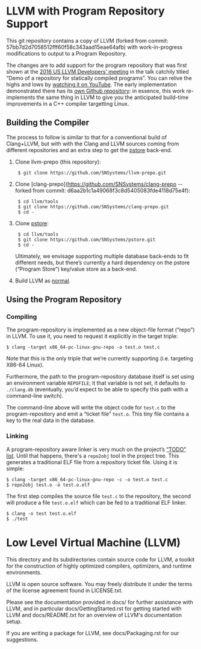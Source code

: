# LLVM with Program Repository Support

This git repository contains a copy of LLVM (forked from commit: 57bb7d2d7058512fff60f58c343aad15eae64afb) with work-in-progress modifications to output to a Program Repository.

The changes are to add support for the program repository that was first shown at the [2016 US LLVM Developers’ meeting](https://llvm.org/devmtg/2016-11/) in the talk catchily titled “Demo of a repository for statically compiled programs”. You can relive the highs and lows by [watching it on YouTube](https://youtu.be/-pL94rqyQ6c). The early implementation demonstrated there has its [own Github repository](https://github.com/SNSystems/Toy-tools): in essence, this work re-implements the same thing in LLVM to give you the anticipated build-time improvements in a C++ compiler targetting Linux.

## Building the Compiler

The process to follow is similar to that for a conventional build of Clang+LLVM, but with with the Clang and LLVM sources coming from different repositories and an extra step to get the [pstore](https://github.com/SNSystems/pstore) back-end.

1. Clone llvm-prepo (this repository):

        $ git clone https://github.com/SNSystems/llvm-prepo.git

1. Clone [clang-prepo](https://github.com/SNSystems/clang-prepo -- forked from commit: d6aa2b1c1a49068f3c8d5405083fde4118d75e4f):

        $ cd llvm/tools
        $ git clone https://github.com/SNSystems/clang-prepo.git
        $ cd -

1. Clone [pstore](https://github.com/SNSystems/pstore):

        $ cd llvm/tools
        $ git clone https://github.com/SNSystems/pstore.git
        $ cd -
        
   Ultimately, we envisage supporting multiple database back-ends to fit different needs, but there’s currently a hard dependency on the pstore (“Program Store”) key/value store as a back-end.


1. Build LLVM as [normal](https://llvm.org/docs/CMake.html).

## Using the Program Repository

### Compiling
The program-repository is implemented as a new object-file format (“repo”) in LLVM. To use it, you need to request it explicitly in the target triple:

    $ clang -target x86_64-pc-linux-gnu-repo -o test.o test.c

Note that this is the only triple that we’re currently supporting (i.e. targeting X86-64 Linux).

Furthermore, the path to the program-repository database itself is set using an environment variable `REPOFILE`; it that variable is not set, it defaults to `./clang.db` (eventually, you’d expect to be able to specify this path with a command-line switch).

The command-line above will write the object code for `test.c` to the program-repository and emit a “ticket file” `test.o`. This tiny file contains a key to the real data in the database.

### Linking
A program-repository aware linker is very much on the project’s [“TODO” list](wiki/Limitations#missing-features). Until that happens, there's a `repo2obj` tool in the project tree. This generates a traditional ELF file from a repository ticket file. Using it is simple:

    $ clang -target x86_64-pc-linux-gnu-repo -c -o test.o test.c
    $ repo2obj test.o -o test.o.elf
    
The first step compiles the source file `test.c` to the repository, the second will produce a file `test.o.elf` which can be fed to a traditional ELF linker.

    $ clang -o test test.o.elf
    $ ./test

Low Level Virtual Machine (LLVM)
================================

This directory and its subdirectories contain source code for LLVM,
a toolkit for the construction of highly optimized compilers,
optimizers, and runtime environments.

LLVM is open source software. You may freely distribute it under the terms of
the license agreement found in LICENSE.txt.

Please see the documentation provided in docs/ for further
assistance with LLVM, and in particular docs/GettingStarted.rst for getting
started with LLVM and docs/README.txt for an overview of LLVM's
documentation setup.

If you are writing a package for LLVM, see docs/Packaging.rst for our
suggestions.


